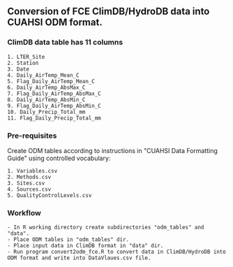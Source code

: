 ## Conversion of FCE ClimDB/HydroDB data into CUAHSI ODM format.

### ClimDB data table has 11 columns
    1. LTER_Site
    2. Station
    3. Date
    4. Daily_AirTemp_Mean_C
    5. Flag_Daily_AirTemp_Mean_C
    6. Daily_AirTemp_AbsMax_C
    7. Flag_Daily_AirTemp_AbsMax_C
    8. Daily_AirTemp_AbsMin_C
    9. Flag_Daily_AirTemp_AbsMin_C
    10. Daily_Precip_Total_mm
    11. Flag_Daily_Precip_Total_mm

### Pre-requisites

Create ODM tables according to instructions in "CUAHSI Data Formatting Guide" using controlled vocabulary: 

    1. Variables.csv
    2. Methods.csv
    3. Sites.csv
    4. Sources.csv
    5. QualityControlLevels.csv 

### Workflow
    - In R working directory create subdirectories "odm_tables" and "data".
    - Place ODM tables in "odm_tables" dir.
    - Place input data in ClimDB format in "data" dir.
    - Run program convert2odm_fce.R to convert data in ClimDB/HydroDB into ODM format and write into DataVlaues.csv file.
